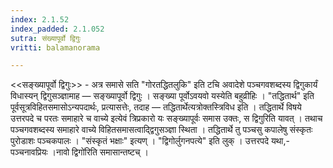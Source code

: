 ```yaml
---
index: 2.1.52
index_padded: 2.1.052
sutra: संख्यापूर्वो द्विगुः
vritti: balamanorama

---
```

<<सङ्ख्यापूर्वो द्विगुः>> - अत्र समासे सति "गोरतद्धितलुकि" इति टचि अवादेशे पञ्चगवशब्दस्य द्विगुकार्यं विधास्यन् द्विगुसञ्ज्ञामाह — सङ्ख्यापूर्वो द्विगुः । सङ्ख्या पूर्वोऽवयवो यस्येति बहुव्रीहिः । "तद्धितार्थ" इति पूर्वसूत्रविहितसमासोऽन्यपदार्थः, प्रत्यासत्तेः, तदाह — तद्धितार्थेत्यत्रोक्तस्त्रिविध इति । तद्धितार्थे विषये उत्तरपदे च परतः समाहारे च वाच्ये इत्येवं त्रिप्रकारो यः सङ्ख्यापूर्वः समास उक्तः, स द्विगुरिति यावत् । तथाच पञ्चगवशब्दस्य समाहारे वाच्ये विहितसमासत्वाद्द्विगुसञ्ज्ञा स्थिता । तद्धितार्थे तु पञ्चसु कपालेषु संस्कृतः पुरोडाशः पञ्चकपालः । "संस्कृतं भक्षाः" इत्यण् । "द्विगोर्लुगनपत्ये" इति लुक् । उत्तरपदे यथा,-पञ्चनावप्रियः ।नावो द्विगो॑रिति समासान्तष्टच् । 